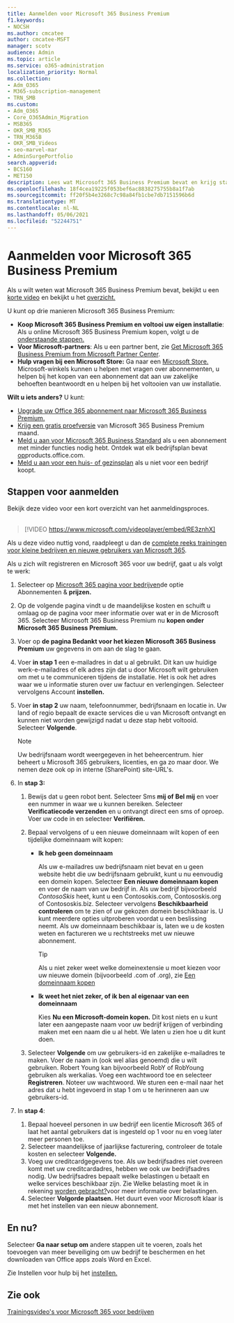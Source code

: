 ```yaml
---
title: Aanmelden voor Microsoft 365 Business Premium
f1.keywords:
- NOCSH
ms.author: cmcatee
author: cmcatee-MSFT
manager: scotv
audience: Admin
ms.topic: article
ms.service: o365-administration
localization_priority: Normal
ms.collection:
- Adm_O365
- M365-subscription-management
- TRN_SMB
ms.custom:
- Adm_O365
- Core_O365Admin_Migration
- MSB365
- OKR_SMB_M365
- TRN_M365B
- OKR_SMB_Videos
- seo-marvel-mar
- AdminSurgePortfolio
search.appverid:
- BCS160
- MET150
description: Lees wat Microsoft 365 Business Premium bevat en krijg stapsgewijs richtlijnen bij het registreren voor Microsoft 365 Business Premium.
ms.openlocfilehash: 18f4cea19225f053bef6ac8838275755b8a1f7ab
ms.sourcegitcommit: ff20f5b4e3268c7c98a84fb1cbe7db7151596b6d
ms.translationtype: MT
ms.contentlocale: nl-NL
ms.lasthandoff: 05/06/2021
ms.locfileid: "52244751"
---
```

# <a name="sign-up-for-microsoft-365-business-premium"></a>Aanmelden voor Microsoft 365 Business Premium

Als u wilt weten wat Microsoft 365 Business Premium bevat, bekijkt u een [korte video](../business-video/what-is-microsoft-365.md) en bekijkt u het [overzicht.](microsoft-365-business-overview.md)

U kunt op drie manieren Microsoft 365 Business Premium:
- **Koop Microsoft 365 Business Premium en voltooi uw eigen installatie**: Als u online Microsoft 365 Business Premium kopen, volgt u de [onderstaande stappen.](#sign-up-steps)
- **Voor Microsoft-partners**: Als u een partner bent, zie [Get Microsoft 365 Business Premium from Microsoft Partner Center](get-microsoft-365-business.md).
- **Hulp vragen bij een Microsoft Store:** Ga naar een [Microsoft Store.](https://go.microsoft.com/fwlink/?linkid=2109652) Microsoft-winkels kunnen u helpen met vragen over abonnementen, u helpen bij het kopen van een abonnement dat aan uw zakelijke behoeften beantwoordt en u helpen bij het voltooien van uw installatie.

**Wilt u iets anders?** U kunt:
- [Upgrade uw Office 365 abonnement naar Microsoft 365 Business Premium.](migrate-to-microsoft-365-business.md)
- [Krijg een gratis proefversie](https://go.microsoft.com/fwlink/p/?linkid=2102309) van Microsoft 365 Business Premium maand.
- [Meld u aan voor Microsoft 365 Business Standard](https://go.microsoft.com/fwlink/p/?LinkID=510935) als u een abonnement met minder functies nodig hebt. Ontdek wat elk bedrijfsplan bevat [op](https://go.microsoft.com/fwlink/?linkid=2109397)products.office.com.
- [Meld u aan voor een huis- of gezinsplan](https://go.microsoft.com/fwlink/?linkid=2109398) als u niet voor een bedrijf koopt. 

## <a name="sign-up-steps"></a>Stappen voor aanmelden

Bekijk deze video voor een kort overzicht van het aanmeldingsproces.<br><br>

> [!VIDEO https://www.microsoft.com/videoplayer/embed/RE3znhX] 

Als u deze video nuttig vond, raadpleegt u dan de [complete reeks trainingen voor kleine bedrijven en nieuwe gebruikers van Microsoft 365](https://support.microsoft.com/office/6ab4bbcd-79cf-4000-a0bd-d42ce4d12816).

Als u zich wilt registreren en Microsoft 365 voor uw bedrijf, gaat u als volgt te werk:

1. Selecteer op [Microsoft 365 pagina voor bedrijven](https://go.microsoft.com/fwlink/?linkid=2109654)de optie Abonnementen & **prijzen.** 
2. Op de volgende pagina vindt u de maandelijkse kosten en schuift u omlaag op de pagina voor meer informatie over wat er in de Microsoft 365. Selecteer Microsoft 365 Business Premium nu **kopen onder Microsoft 365 Business Premium.**
3. Voer op **de pagina Bedankt voor het kiezen Microsoft 365 Business Premium** uw gegevens in om aan de slag te gaan.
4. Voer **in stap 1** een e-mailadres in dat u al gebruikt. Dit kan uw huidige werk-e-mailadres of elk adres zijn dat u door Microsoft wilt gebruiken om met u te communiceren tijdens de installatie. Het is ook het adres waar we u informatie sturen over uw factuur en verlengingen. Selecteer vervolgens Account **instellen.**
5. Voer **in stap 2** uw naam, telefoonnummer, bedrijfsnaam en locatie in. Uw land of regio bepaalt de exacte services die u van Microsoft ontvangt en kunnen niet worden gewijzigd nadat u deze stap hebt voltooid. Selecteer **Volgende**.
    > [!NOTE]
    > Uw bedrijfsnaam wordt weergegeven in het beheercentrum. hier beheert u Microsoft 365 gebruikers, licenties, en ga zo maar door. We nemen deze ook op in interne (SharePoint) site-URL's.
6. In **stap 3:**

    1. Bewijs dat u geen robot bent. Selecteer Sms **mij of** **Bel mij** en voer een nummer in waar we u kunnen bereiken. Selecteer **Verificatiecode verzenden** en u ontvangt direct een sms of oproep. Voer uw code in en selecteer **Verifiëren.**
    2. Bepaal vervolgens of u een nieuwe domeinnaam wilt kopen of een tijdelijke domeinnaam wilt kopen:

        - **Ik heb geen domeinnaam** 
        
            Als uw e-mailadres uw bedrijfsnaam niet bevat en u geen website hebt die uw bedrijfsnaam gebruikt, kunt u nu eenvoudig een domein kopen. Selecteer **Een nieuwe domeinnaam kopen** en voer de naam van uw bedrijf in. Als uw bedrijf bijvoorbeeld *ContosoSkis* heet, kunt u een Contosokis.com, Contososkis.org of Contososkis.biz. Selecteer vervolgens **Beschikbaarheid controleren** om te zien of uw gekozen domein beschikbaar is. U kunt meerdere opties uitproberen voordat u een beslissing neemt. Als uw domeinnaam beschikbaar is, laten we u de kosten weten en factureren we u rechtstreeks met uw nieuwe abonnement. 
       
            > [!TIP]
            > Als u niet zeker weet welke domeinextensie u moet kiezen voor uw nieuwe domein (bijvoorbeeld .com of .org), zie [Een domeinnaam kopen](../admin/get-help-with-domains/buy-a-domain-name.md)
        
        - **Ik weet het niet zeker, of ik ben al eigenaar van een domeinnaam** 
        
             Kies **Nu een Microsoft-domein kopen.** Dit kost niets en u kunt later een aangepaste naam voor uw bedrijf krijgen of verbinding maken met een naam die u al hebt. We laten u zien hoe u dit kunt doen.

    3. Selecteer **Volgende** om uw gebruikers-id en zakelijke e-mailadres te maken. Voer de naam in (ook wel alias genoemd) die u wilt gebruiken. Robert Young kan bijvoorbeeld RobY of RobYoung gebruiken als werkalias. Voeg een wachtwoord toe en selecteer **Registreren**. Noteer uw wachtwoord. We sturen een e-mail naar het adres dat u hebt ingevoerd in stap 1 om u te herinneren aan uw gebruikers-id.
7. In **stap 4**: 

    1. Bepaal hoeveel personen in uw bedrijf een licentie Microsoft 365  of laat het aantal gebruikers dat is ingesteld op 1 voor nu en voeg later meer personen toe. 
    2. Selecteer maandelijkse of jaarlijkse facturering, controleer de totale kosten en selecteer **Volgende.** 
    3. Voeg uw creditcardgegevens toe. Als uw bedrijfsadres niet overeen komt met uw creditcardadres, hebben we ook uw bedrijfsadres nodig. Uw bedrijfsadres bepaalt welke belastingen u betaalt en welke services beschikbaar zijn. Zie Welke belasting moet ik in rekening [worden gebracht?](../commerce/billing-and-payments/tax-information.md)voor meer informatie over belastingen.
    4. Selecteer **Volgorde plaatsen.** Het duurt even voor Microsoft klaar is met het instellen van een nieuw abonnement.

## <a name="whats-next"></a>En nu?

Selecteer **Ga naar setup om** andere stappen uit te voeren, zoals het toevoegen van meer beveiliging om uw bedrijf te beschermen en het downloaden van Office apps zoals Word en Excel.

Zie Instellen voor hulp bij het [instellen.](set-up.md)

## <a name="see-also"></a>Zie ook

[Trainingsvideo's voor Microsoft 365 voor bedrijven](../business-video/index.yml)